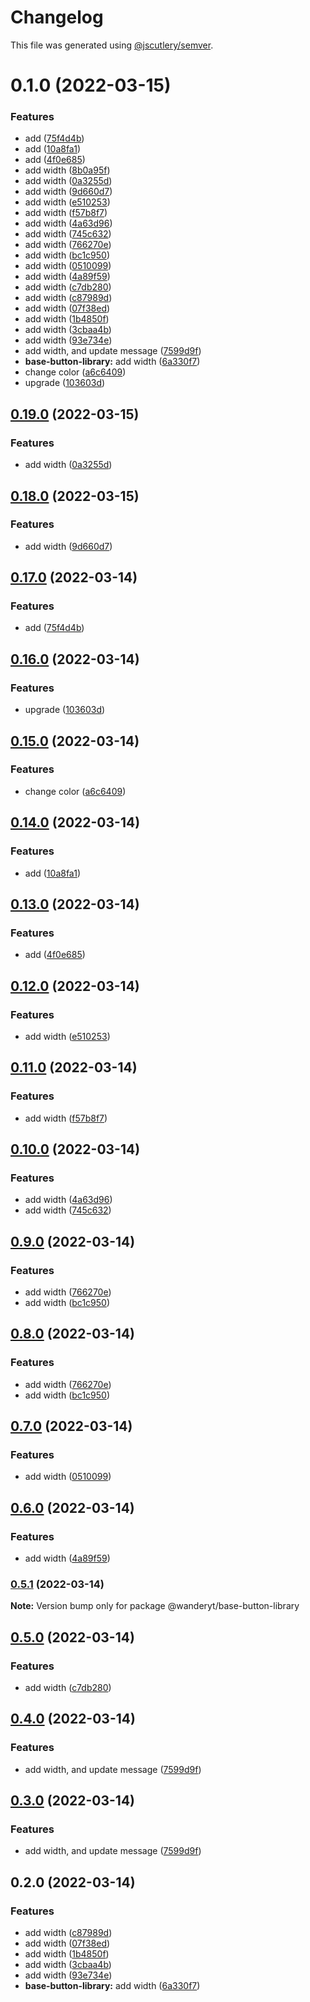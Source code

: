 # Changelog

This file was generated using [@jscutlery/semver](https://github.com/jscutlery/semver).

# 0.1.0 (2022-03-15)


### Features

* add ([75f4d4b](https://github.com/davidren-apt/nx-space/commit/75f4d4b06f83f0594bb3ce923baa7849b8564d25))
* add ([10a8fa1](https://github.com/davidren-apt/nx-space/commit/10a8fa17e06f655ac6e0d5beca93d0d73b7bfec0))
* add ([4f0e685](https://github.com/davidren-apt/nx-space/commit/4f0e685909b0e1a139aeb25332d1b050f11fedc6))
* add width ([8b0a95f](https://github.com/davidren-apt/nx-space/commit/8b0a95fb7359affa3c42f592be1cea6580d78c35))
* add width ([0a3255d](https://github.com/davidren-apt/nx-space/commit/0a3255d749a413c0b412e1af39291f4e640434dd))
* add width ([9d660d7](https://github.com/davidren-apt/nx-space/commit/9d660d771f9fde1c57bc50de053c55a23e64354e))
* add width ([e510253](https://github.com/davidren-apt/nx-space/commit/e51025352a8aa1ef5e8c333ce82fdaa73de4df93))
* add width ([f57b8f7](https://github.com/davidren-apt/nx-space/commit/f57b8f79d3da1c35f538d899564e565f8899f380))
* add width ([4a63d96](https://github.com/davidren-apt/nx-space/commit/4a63d96d6937a4b5e87dbca88179490c175bb04d))
* add width ([745c632](https://github.com/davidren-apt/nx-space/commit/745c632e810a92b877d312e0b031944628888f6f))
* add width ([766270e](https://github.com/davidren-apt/nx-space/commit/766270e0e2828bbf93c86baa324d3ab962c172ae))
* add width ([bc1c950](https://github.com/davidren-apt/nx-space/commit/bc1c95049a275cf965af0d923cf77913861020d2))
* add width ([0510099](https://github.com/davidren-apt/nx-space/commit/0510099694181038f2157865b45c60a4c4636e56))
* add width ([4a89f59](https://github.com/davidren-apt/nx-space/commit/4a89f59b830de0d1986e131914252da2a4dc90af))
* add width ([c7db280](https://github.com/davidren-apt/nx-space/commit/c7db2801ba9711e00437a536b0682561d3f4dd26))
* add width ([c87989d](https://github.com/davidren-apt/nx-space/commit/c87989dd94d09054f019877d27bdf3ff26923fae))
* add width ([07f38ed](https://github.com/davidren-apt/nx-space/commit/07f38ede9d27585cb04f9afe629f7b33fe4e4263))
* add width ([1b4850f](https://github.com/davidren-apt/nx-space/commit/1b4850fffaeb9d639bc9c13fc56bb07e5f4bce20))
* add width ([3cbaa4b](https://github.com/davidren-apt/nx-space/commit/3cbaa4b662b97d49c5bf34a910f76a6dd0403903))
* add width ([93e734e](https://github.com/davidren-apt/nx-space/commit/93e734eda88d9ab71a9f70c9445b26a5769ae776))
* add width, and update message ([7599d9f](https://github.com/davidren-apt/nx-space/commit/7599d9f6c7aede782d5b37aa3560bbab24b475a4))
* **base-button-library:** add width ([6a330f7](https://github.com/davidren-apt/nx-space/commit/6a330f7dc64720ece036108e68ac3a18a24d6ffb))
* change color ([a6c6409](https://github.com/davidren-apt/nx-space/commit/a6c6409838de474db6d73db5c27cdf9451b797ab))
* upgrade ([103603d](https://github.com/davidren-apt/nx-space/commit/103603d80b700b2245178afdf7a719adc9cfc080))



## [0.19.0](https://github.com/davidren-apt/nx-space/compare/@wanderyt/base-button-library@0.18.0...@wanderyt/base-button-library@0.19.0) (2022-03-15)


### Features

* add width ([0a3255d](https://github.com/davidren-apt/nx-space/commit/0a3255d749a413c0b412e1af39291f4e640434dd))



## [0.18.0](https://github.com/davidren-apt/nx-space/compare/@wanderyt/base-button-library@0.17.0...@wanderyt/base-button-library@0.18.0) (2022-03-15)


### Features

* add width ([9d660d7](https://github.com/davidren-apt/nx-space/commit/9d660d771f9fde1c57bc50de053c55a23e64354e))



## [0.17.0](https://github.com/davidren-apt/nx-space/compare/@wanderyt/base-button-library@0.16.0...@wanderyt/base-button-library@0.17.0) (2022-03-14)


### Features

* add ([75f4d4b](https://github.com/davidren-apt/nx-space/commit/75f4d4b06f83f0594bb3ce923baa7849b8564d25))



## [0.16.0](https://github.com/davidren-apt/nx-space/compare/@wanderyt/base-button-library@0.15.0...@wanderyt/base-button-library@0.16.0) (2022-03-14)


### Features

* upgrade ([103603d](https://github.com/davidren-apt/nx-space/commit/103603d80b700b2245178afdf7a719adc9cfc080))



## [0.15.0](https://github.com/davidren-apt/nx-space/compare/@wanderyt/base-button-library@0.14.0...@wanderyt/base-button-library@0.15.0) (2022-03-14)


### Features

* change color ([a6c6409](https://github.com/davidren-apt/nx-space/commit/a6c6409838de474db6d73db5c27cdf9451b797ab))



## [0.14.0](https://github.com/davidren-apt/nx-space/compare/@wanderyt/base-button-library@0.13.0...@wanderyt/base-button-library@0.14.0) (2022-03-14)


### Features

* add ([10a8fa1](https://github.com/davidren-apt/nx-space/commit/10a8fa17e06f655ac6e0d5beca93d0d73b7bfec0))



## [0.13.0](https://github.com/davidren-apt/nx-space/compare/@wanderyt/base-button-library@0.12.0...@wanderyt/base-button-library@0.13.0) (2022-03-14)


### Features

* add ([4f0e685](https://github.com/davidren-apt/nx-space/commit/4f0e685909b0e1a139aeb25332d1b050f11fedc6))



## [0.12.0](https://github.com/davidren-apt/nx-space/compare/@wanderyt/base-button-library@0.11.0...@wanderyt/base-button-library@0.12.0) (2022-03-14)


### Features

* add width ([e510253](https://github.com/davidren-apt/nx-space/commit/e51025352a8aa1ef5e8c333ce82fdaa73de4df93))



## [0.11.0](https://github.com/davidren-apt/nx-space/compare/@wanderyt/base-button-library@0.10.0...@wanderyt/base-button-library@0.11.0) (2022-03-14)


### Features

* add width ([f57b8f7](https://github.com/davidren-apt/nx-space/commit/f57b8f79d3da1c35f538d899564e565f8899f380))



## [0.10.0](https://github.com/davidren-apt/nx-space/compare/@wanderyt/base-button-library@0.9.0...@wanderyt/base-button-library@0.10.0) (2022-03-14)


### Features

* add width ([4a63d96](https://github.com/davidren-apt/nx-space/commit/4a63d96d6937a4b5e87dbca88179490c175bb04d))
* add width ([745c632](https://github.com/davidren-apt/nx-space/commit/745c632e810a92b877d312e0b031944628888f6f))



## [0.9.0](https://github.com/davidren-apt/nx-space/compare/@wanderyt/base-button-library@0.7.0...@wanderyt/base-button-library@0.9.0) (2022-03-14)


### Features

* add width ([766270e](https://github.com/davidren-apt/nx-space/commit/766270e0e2828bbf93c86baa324d3ab962c172ae))
* add width ([bc1c950](https://github.com/davidren-apt/nx-space/commit/bc1c95049a275cf965af0d923cf77913861020d2))



## [0.8.0](https://github.com/davidren-apt/nx-space/compare/@wanderyt/base-button-library@0.7.0...@wanderyt/base-button-library@0.8.0) (2022-03-14)


### Features

* add width ([766270e](https://github.com/davidren-apt/nx-space/commit/766270e0e2828bbf93c86baa324d3ab962c172ae))
* add width ([bc1c950](https://github.com/davidren-apt/nx-space/commit/bc1c95049a275cf965af0d923cf77913861020d2))



## [0.7.0](https://github.com/davidren-apt/nx-space/compare/@wanderyt/base-button-library@0.6.0...@wanderyt/base-button-library@0.7.0) (2022-03-14)


### Features

* add width ([0510099](https://github.com/davidren-apt/nx-space/commit/0510099694181038f2157865b45c60a4c4636e56))



## [0.6.0](https://github.com/davidren-apt/nx-space/compare/@wanderyt/base-button-library@0.5.1...@wanderyt/base-button-library@0.6.0) (2022-03-14)


### Features

* add width ([4a89f59](https://github.com/davidren-apt/nx-space/commit/4a89f59b830de0d1986e131914252da2a4dc90af))



### [0.5.1](https://github.com/davidren-apt/nx-space/compare/@wanderyt/base-button-library@0.5.0...@wanderyt/base-button-library@0.5.1) (2022-03-14)

**Note:** Version bump only for package @wanderyt/base-button-library





## [0.5.0](https://github.com/davidren-apt/nx-space/compare/@wanderyt/base-button-library@0.4.0...@wanderyt/base-button-library@0.5.0) (2022-03-14)


### Features

* add width ([c7db280](https://github.com/davidren-apt/nx-space/commit/c7db2801ba9711e00437a536b0682561d3f4dd26))



## [0.4.0](https://github.com/davidren-apt/nx-space/compare/@wanderyt/base-button-library@0.2.0...@wanderyt/base-button-library@0.4.0) (2022-03-14)


### Features

* add width, and update message ([7599d9f](https://github.com/davidren-apt/nx-space/commit/7599d9f6c7aede782d5b37aa3560bbab24b475a4))



## [0.3.0](https://github.com/davidren-apt/nx-space/compare/@wanderyt/base-button-library@0.2.0...@wanderyt/base-button-library@0.3.0) (2022-03-14)


### Features

* add width, and update message ([7599d9f](https://github.com/davidren-apt/nx-space/commit/7599d9f6c7aede782d5b37aa3560bbab24b475a4))



## 0.2.0 (2022-03-14)


### Features

* add width ([c87989d](https://github.com/davidren-apt/nx-space/commit/c87989dd94d09054f019877d27bdf3ff26923fae))
* add width ([07f38ed](https://github.com/davidren-apt/nx-space/commit/07f38ede9d27585cb04f9afe629f7b33fe4e4263))
* add width ([1b4850f](https://github.com/davidren-apt/nx-space/commit/1b4850fffaeb9d639bc9c13fc56bb07e5f4bce20))
* add width ([3cbaa4b](https://github.com/davidren-apt/nx-space/commit/3cbaa4b662b97d49c5bf34a910f76a6dd0403903))
* add width ([93e734e](https://github.com/davidren-apt/nx-space/commit/93e734eda88d9ab71a9f70c9445b26a5769ae776))
* **base-button-library:** add width ([6a330f7](https://github.com/davidren-apt/nx-space/commit/6a330f7dc64720ece036108e68ac3a18a24d6ffb))
